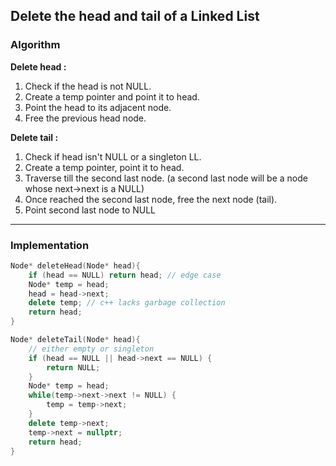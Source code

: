 ## Delete the head and tail of a Linked List

### Algorithm

**Delete head :**

1. Check if the head is not NULL.
2. Create a temp pointer and point it to head.
3. Point the head to its adjacent node.
4. Free the previous head node.

**Delete tail :**

1. Check if head isn't NULL or a singleton LL.
2. Create a temp pointer, point it to head.
3. Traverse till the second last node. (a second last node will be a node whose next->next is a NULL)
4. Once reached the second last node, free the next node (tail).
5. Point second last node to NULL

---

### Implementation

```cpp
Node* deleteHead(Node* head){
    if (head == NULL) return head; // edge case
    Node* temp = head;
    head = head->next;
    delete temp; // c++ lacks garbage collection
    return head;
}

Node* deleteTail(Node* head){
    // either empty or singleton
    if (head == NULL || head->next == NULL) {
        return NULL;
    }
    Node* temp = head;
    while(temp->next->next != NULL) {
        temp = temp->next;
    }
    delete temp->next;
    temp->next = nullptr;
    return head;
}
```
